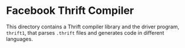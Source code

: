 # Facebook Thrift Compiler

This directory contains a Thrift compiler library and the driver program,
`thrift1`, that parses `.thrift` files and generates code in different
languages.
